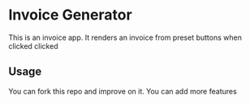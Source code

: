 # Invoice Generator

This is an invoice app. It renders an invoice from preset buttons when clicked clicked

## Usage

You can fork this repo and improve on it. You can add more features
